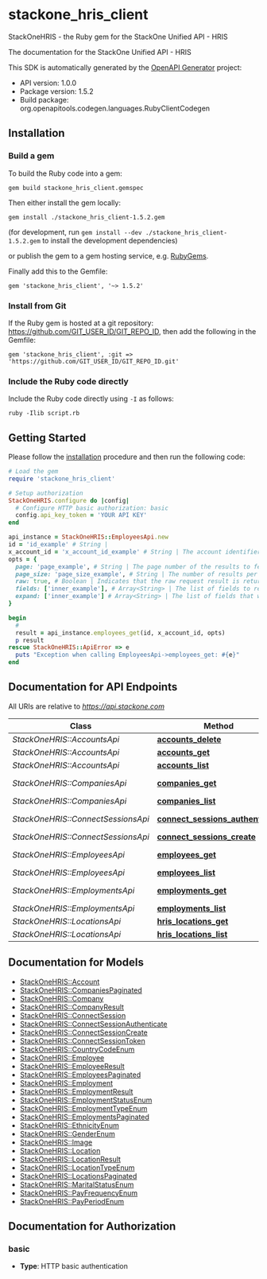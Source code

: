 # stackone_hris_client

StackOneHRIS - the Ruby gem for the StackOne Unified API - HRIS

The documentation for the StackOne Unified API - HRIS

This SDK is automatically generated by the [OpenAPI Generator](https://openapi-generator.tech) project:

- API version: 1.0.0
- Package version: 1.5.2
- Build package: org.openapitools.codegen.languages.RubyClientCodegen

## Installation

### Build a gem

To build the Ruby code into a gem:

```shell
gem build stackone_hris_client.gemspec
```

Then either install the gem locally:

```shell
gem install ./stackone_hris_client-1.5.2.gem
```

(for development, run `gem install --dev ./stackone_hris_client-1.5.2.gem` to install the development dependencies)

or publish the gem to a gem hosting service, e.g. [RubyGems](https://rubygems.org/).

Finally add this to the Gemfile:

    gem 'stackone_hris_client', '~> 1.5.2'

### Install from Git

If the Ruby gem is hosted at a git repository: https://github.com/GIT_USER_ID/GIT_REPO_ID, then add the following in the Gemfile:

    gem 'stackone_hris_client', :git => 'https://github.com/GIT_USER_ID/GIT_REPO_ID.git'

### Include the Ruby code directly

Include the Ruby code directly using `-I` as follows:

```shell
ruby -Ilib script.rb
```

## Getting Started

Please follow the [installation](#installation) procedure and then run the following code:

```ruby
# Load the gem
require 'stackone_hris_client'

# Setup authorization
StackOneHRIS.configure do |config|
  # Configure HTTP basic authorization: basic
  config.api_key_token = 'YOUR API KEY'
end

api_instance = StackOneHRIS::EmployeesApi.new
id = 'id_example' # String | 
x_account_id = 'x_account_id_example' # String | The account identifier
opts = {
  page: 'page_example', # String | The page number of the results to fetch
  page_size: 'page_size_example', # String | The number of results per page
  raw: true, # Boolean | Indicates that the raw request result is returned
  fields: ['inner_example'], # Array<String> | The list of fields to return in the response (if empty, all fields are returned)
  expand: ['inner_example'] # Array<String> | The list of fields that will be expanded in the response
}

begin
  #
  result = api_instance.employees_get(id, x_account_id, opts)
  p result
rescue StackOneHRIS::ApiError => e
  puts "Exception when calling EmployeesApi->employees_get: #{e}"
end

```

## Documentation for API Endpoints

All URIs are relative to *https://api.stackone.com*

Class | Method | HTTP request | Description
------------ | ------------- | ------------- | -------------
*StackOneHRIS::AccountsApi* | [**accounts_delete**](docs/AccountsApi.md#accounts_delete) | **DELETE** /accounts/{id} | 
*StackOneHRIS::AccountsApi* | [**accounts_get**](docs/AccountsApi.md#accounts_get) | **GET** /accounts/{id} | 
*StackOneHRIS::AccountsApi* | [**accounts_list**](docs/AccountsApi.md#accounts_list) | **GET** /accounts | 
*StackOneHRIS::CompaniesApi* | [**companies_get**](docs/CompaniesApi.md#companies_get) | **GET** /unified/hris/companies/{id} | 
*StackOneHRIS::CompaniesApi* | [**companies_list**](docs/CompaniesApi.md#companies_list) | **GET** /unified/hris/companies | 
*StackOneHRIS::ConnectSessionsApi* | [**connect_sessions_authenticate**](docs/ConnectSessionsApi.md#connect_sessions_authenticate) | **POST** /connect_sessions/authenticate | 
*StackOneHRIS::ConnectSessionsApi* | [**connect_sessions_create**](docs/ConnectSessionsApi.md#connect_sessions_create) | **POST** /connect_sessions | 
*StackOneHRIS::EmployeesApi* | [**employees_get**](docs/EmployeesApi.md#employees_get) | **GET** /unified/hris/employees/{id} | 
*StackOneHRIS::EmployeesApi* | [**employees_list**](docs/EmployeesApi.md#employees_list) | **GET** /unified/hris/employees | 
*StackOneHRIS::EmploymentsApi* | [**employments_get**](docs/EmploymentsApi.md#employments_get) | **GET** /unified/hris/employments/{id} | 
*StackOneHRIS::EmploymentsApi* | [**employments_list**](docs/EmploymentsApi.md#employments_list) | **GET** /unified/hris/employments | 
*StackOneHRIS::LocationsApi* | [**hris_locations_get**](docs/LocationsApi.md#hris_locations_get) | **GET** /unified/hris/locations/{id} | 
*StackOneHRIS::LocationsApi* | [**hris_locations_list**](docs/LocationsApi.md#hris_locations_list) | **GET** /unified/hris/locations | 


## Documentation for Models

 - [StackOneHRIS::Account](docs/Account.md)
 - [StackOneHRIS::CompaniesPaginated](docs/CompaniesPaginated.md)
 - [StackOneHRIS::Company](docs/Company.md)
 - [StackOneHRIS::CompanyResult](docs/CompanyResult.md)
 - [StackOneHRIS::ConnectSession](docs/ConnectSession.md)
 - [StackOneHRIS::ConnectSessionAuthenticate](docs/ConnectSessionAuthenticate.md)
 - [StackOneHRIS::ConnectSessionCreate](docs/ConnectSessionCreate.md)
 - [StackOneHRIS::ConnectSessionToken](docs/ConnectSessionToken.md)
 - [StackOneHRIS::CountryCodeEnum](docs/CountryCodeEnum.md)
 - [StackOneHRIS::Employee](docs/Employee.md)
 - [StackOneHRIS::EmployeeResult](docs/EmployeeResult.md)
 - [StackOneHRIS::EmployeesPaginated](docs/EmployeesPaginated.md)
 - [StackOneHRIS::Employment](docs/Employment.md)
 - [StackOneHRIS::EmploymentResult](docs/EmploymentResult.md)
 - [StackOneHRIS::EmploymentStatusEnum](docs/EmploymentStatusEnum.md)
 - [StackOneHRIS::EmploymentTypeEnum](docs/EmploymentTypeEnum.md)
 - [StackOneHRIS::EmploymentsPaginated](docs/EmploymentsPaginated.md)
 - [StackOneHRIS::EthnicityEnum](docs/EthnicityEnum.md)
 - [StackOneHRIS::GenderEnum](docs/GenderEnum.md)
 - [StackOneHRIS::Image](docs/Image.md)
 - [StackOneHRIS::Location](docs/Location.md)
 - [StackOneHRIS::LocationResult](docs/LocationResult.md)
 - [StackOneHRIS::LocationTypeEnum](docs/LocationTypeEnum.md)
 - [StackOneHRIS::LocationsPaginated](docs/LocationsPaginated.md)
 - [StackOneHRIS::MaritalStatusEnum](docs/MaritalStatusEnum.md)
 - [StackOneHRIS::PayFrequencyEnum](docs/PayFrequencyEnum.md)
 - [StackOneHRIS::PayPeriodEnum](docs/PayPeriodEnum.md)


## Documentation for Authorization


### basic

- **Type**: HTTP basic authentication

